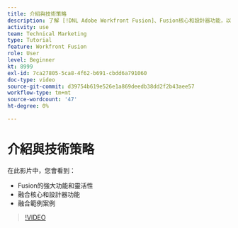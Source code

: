 ```yaml
---
title: 介紹與技術策略
description: 了解 [!DNL Adobe Workfront Fusion]、Fusion核心和設計器功能，以及Fusion範例案例。
activity: use
team: Technical Marketing
type: Tutorial
feature: Workfront Fusion
role: User
level: Beginner
kt: 8999
exl-id: 7ca27805-5ca8-4f62-b691-cbdd6a791060
doc-type: video
source-git-commit: d39754b619e526e1a869deedb38dd2f2b43aee57
workflow-type: tm+mt
source-wordcount: '47'
ht-degree: 0%

---
```


# 介紹與技術策略

在此影片中，您會看到：

* Fusion的強大功能和靈活性
* 融合核心和設計器功能
* 融合範例案例

>[!VIDEO](https://video.tv.adobe.com/v/335259/?quality=12)
